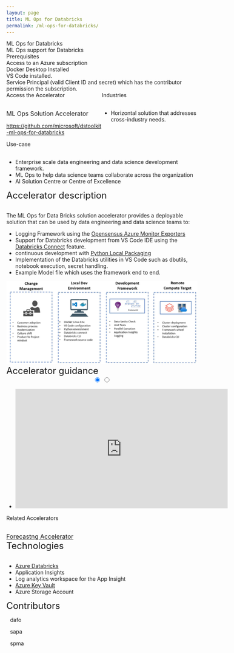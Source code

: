 ```yaml
---
layout: page
title: ML Ops for Databricks
permalink: /ml-ops-for-databricks/
---
```


<div class="ml-ops-for-databricks">
    <div class="title">ML Ops for Databricks</div>
    <div class="title-description">ML Ops support for Databricks</div>
    <div class="category">Prerequisites</div>
    <div class="prerequisites">
        <div class="prerequisites-card">Access to an Azure subscription</div>
        <div class="prerequisites-card">Docker Desktop Installed</div>
        <div class="prerequisites-card">VS Code installed.</div>
    </div>
    <div class="prerequisites">
        <div class="prerequisites-card">Service Principal (valid Client ID and secret) which has the contributor permission the subscription.</div>
    </div>
    <div style="width:100%; display: flex;">
        <div style="width:50%;">
            <div class="category">Access the Accelerator</div>            
            <div class="toolkit-checkbox" style="width:100%; margin-top: 30px;">
                <label class="label" style="font-size:16px;">ML Ops Solution Accelerator</label>
                <p>
                    <a href="https://github.com/microsoft/dstoolkit-ml-ops-for-databricks" target="_blank">https://github.com/microsoft/dstoolkit-ml-ops-for-databricks</a>
                </p>   
            </div>
        </div>
        <div style="width:50%;">
            <div class="category">Industries</div>
            <ul  style="margin-top: 30px;">
                <li>Horizontal solution that addresses cross-industry needs.</li>
            </ul>  
        </div>
    </div>
    <div class="category">Use-case</div>
    <ul style="margin-top: 30px;">
        <li>Enterprise scale data engineering and data science development framework.</li>
        <li>ML Ops to help data science teams collaborate across the organization</li>
        <li>AI Solution Centre or Centre of Excellence</li>
    </ul>
    <div class="category" style="font-size:24px;">Accelerator description</div>
    <p style="margin-top: 30px; text-decoration: none;">
        The ML Ops for Data Bricks solution accelerator provides a deployable solution that can be used by data engineering and data science teams to:
        <ul>
            <li>Logging Framework using the <a href="https://github.com/census-instrumentation/opencensus-python/tree/master/contrib/opencensus-ext-azure" target="_blank">Opensensus Azure Monitor Exporters</a></li>
            <li>Support for Databricks development from VS Code IDE using the <a href="https://docs.microsoft.com/en-us/azure/databricks/dev-tools/databricks-connect#visual-studio-code" target="_blank">Databricks Connect</a> feature.</li>
            <li>continuous development with <a href="https://packaging.python.org/tutorials/packaging-projects/" target="_blank">Python Local Packaging</a></li>
            <li>Implementation of the Databricks utilities in VS Code such as dbutils, notebook execution, secret handling.</li>
            <li>Example Model file which uses the framework end to end.</li>
        </ul>
    </p>
    <img src="/images/ml-ops-for-databricks/ML-Ops-for-Databricks-components.jfif" alt="ML Ops for Databricks components image">
    <div class="category" style="font-size:24px;">Accelerator guidance</div>
    <div class="accelerator-guidance-videos">
<div style="height: 100%; text-align: center">
			<div class="csslider infinity" id="slider1">
			<input type="radio" name="slides" checked="checked" id="slides_1"/>
			<input type="radio" name="slides" id="slides_2"/>
				<ul>
                    <li>
                        <iframe width="560" height="315" src="https://www.youtube.com/embed/fsP7xMYOCOo" title="YouTube video player" frameborder="0" allow="accelerometer; autoplay; clipboard-write; encrypted-media; gyroscope; picture-in-picture" allowfullscreen></iframe>
					</li>
				</ul>
					<div class="arrows">
						<label for="slides_1"></label>
						<label class="goto-first" for="slides_1"></label>
						<label class="goto-last" for="slides_10"></label>
					</div>
					<div class="navigation"> 
						<div>
							<label for="slides_1"></label>
						</div>
					</div>
			</div>
		</div>
    </div>
    <div style="width:100%; display: flex;">
        <div style="width:50%;">
            <div class="category">Related Accelerators</div>
            <div class="toolkit-checkbox" style="width:100%; margin-top: 30px;">
                <label style="font-size:16px;">
                    <a href="/forecasting/" target="_blank">Forecastng Accelerator</a>
                </label>
            </div>
        </div>
    </div>
    <div class="category" style="font-size:24px;">Technologies</div>
    <ul style="margin-top: 30px;">
        <li><a href="https://azure.microsoft.com/services/databricks/" target="_blank">Azure Databricks</a></li>
        <li>Application Insights</li>
        <li>Log analytics workspace for the App Insight</li>
        <li><a href="https://azure.microsoft.com/services/key-vault/" target="_blank">Azure Key Vault</a></li>
        <li>Azure Storage Account</li>
    </ul>
    <div class="category" style="font-size:24px;">Contributors</div>
    <div class="accelerator-contributors">
        <div class="accelerator-contributor">
            <div class="accelerator-contributor-image"> 
            </div>
            <div style="margin-left:10px;">
                <p class="accelerator-contributor-text">dafo</p>
            </div>
        </div>
        <div class="accelerator-contributor">
            <div class="accelerator-contributor-image"> 
            </div>
            <div style="margin-left:10px;">
                <p class="accelerator-contributor-text">sapa</p>
            </div>
        </div>
        <div class="accelerator-contributor">
            <div class="accelerator-contributor-image"> 
            </div>
            <div style="margin-left:10px;">
                <p class="accelerator-contributor-text">spma</p>
            </div>
        </div>
    </div>
</div>
